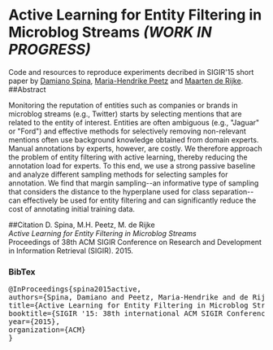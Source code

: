 # Active Learning for Entity Filtering in Microblog Streams *(WORK IN PROGRESS)*
Code and resources to reproduce experiments decribed in SIGIR'15 short paper by [Damiano Spina](http://damianospina.com), [Maria-Hendrike Peetz](http://peetz-intelligence.com/) and [Maarten de Rijke](https://staff.fnwi.uva.nl/m.derijke/).
##Abstract

Monitoring the reputation of entities such as companies or brands in microblog streams (e.g., Twitter) starts by selecting mentions that are related to the entity of interest. Entities are often ambiguous (e.g., "Jaguar" or "Ford") and effective methods for selectively removing non-relevant mentions often use background knowledge obtained from domain experts. Manual annotations by experts, however, are costly. We therefore approach the problem of entity filtering with active learning, thereby reducing the annotation load for experts. To this end, we use a strong passive baseline and analyze different sampling methods for selecting samples for annotation. We find that margin sampling--an informative type of sampling that considers the distance to the hyperplane used for class separation--can effectively be used for entity filtering and can significantly reduce the cost of annotating initial training data.

##Citation
D. Spina, M.H. Peetz, M. de Rijke  
*Active Learning for Entity Filtering in Microblog Streams*  
Proceedings of 38th ACM SIGIR Conference on Research and Development in Information Retrieval (SIGIR). 2015.  

### BibTex
<pre>
@InProceedings{spina2015active,
authors={Spina, Damiano and Peetz, Maria-Hendrike and de Rijke, Maarten},
title={Active Learning for Entity Filtering in Microblog Streams},
booktitle={SIGIR '15: 38th international ACM SIGIR Conference on Research and Development in Information Retrieval},
year={2015},
organization={ACM} 
}
</pre>

